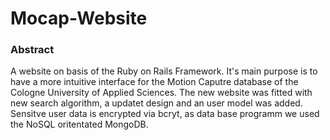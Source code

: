 # Mocap-Website

### Abstract

A website on basis of the Ruby on Rails Framework. It's main purpose is to have a more intuitive interface for the Motion Caputre database of the Cologne University of Applied Sciences. The new website was fitted with new search algorithm, a updatet design and an user model was added. Sensitve user data is encrypted via bcryt, as data base programm we used the NoSQL oritentated MongoDB.

